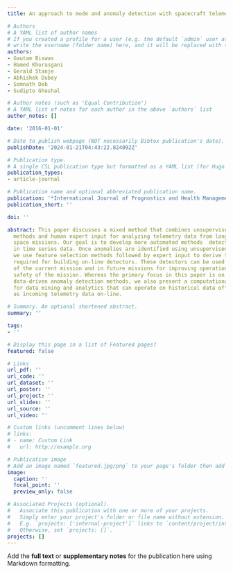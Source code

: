 ```yaml
---
title: An approach to mode and anomaly detection with spacecraft telemetry data

# Authors
# A YAML list of author names
# If you created a profile for a user (e.g. the default `admin` user at `content/authors/admin/`), 
# write the username (folder name) here, and it will be replaced with their full name and linked to their profile.
authors:
- Gautam Biswas
- Hamed Khorasgani
- Gerald Stanje
- Abhishek Dubey
- Somnath Deb
- Sudipto Ghoshal

# Author notes (such as 'Equal Contribution')
# A YAML list of notes for each author in the above `authors` list
author_notes: []

date: '2016-01-01'

# Date to publish webpage (NOT necessarily Bibtex publication's date).
publishDate: '2024-01-21T04:43:22.824092Z'

# Publication type.
# A single CSL publication type but formatted as a YAML list (for Hugo requirements).
publication_types:
- article-journal

# Publication name and optional abbreviated publication name.
publication: '*International Journal of Prognostics and Health Management*'
publication_short: ''

doi: ''

abstract: This paper discusses a mixed method that combines unsupervised learning
  methods and human expert input for analyzing telemetry data from long-duration robotic
  space missions. Our goal is to develop more automated methods  detecting anomalies
  in time series data. Once anomalies are identified using unsupervised learning methods
  we use feature selection methods followed by expert input to derive the knowledge
  required for building on-line detectors. These detectors can be used in later phases
  of the current mission and in future missions for improving operations and overall
  safety of the mission. Whereas the primary focus in this paper is on developing
  data-driven anomaly detection methods, we also present a computational platform
  for data mining and analytics that can operate on historical data offline, as well
  as incoming telemetry data on-line.

# Summary. An optional shortened abstract.
summary: ''

tags:
- ''

# Display this page in a list of Featured pages?
featured: false

# Links
url_pdf: ''
url_code: ''
url_dataset: ''
url_poster: ''
url_project: ''
url_slides: ''
url_source: ''
url_video: ''

# Custom links (uncomment lines below)
# links:
# - name: Custom Link
#   url: http://example.org

# Publication image
# Add an image named `featured.jpg/png` to your page's folder then add a caption below.
image:
  caption: ''
  focal_point: ''
  preview_only: false

# Associated Projects (optional).
#   Associate this publication with one or more of your projects.
#   Simply enter your project's folder or file name without extension.
#   E.g. `projects: ['internal-project']` links to `content/project/internal-project/index.md`.
#   Otherwise, set `projects: []`.
projects: []
---
```


Add the **full text** or **supplementary notes** for the publication here using Markdown formatting.

